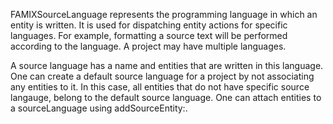 FAMIXSourceLanguage represents the programming language in which an entity is written. It is used for dispatching entity actions for specific languages. For example, formatting a source text will be performed according to the language. A project may have multiple languages. 

A source language has a name and entities that are written in this language. 
One can create a default source language for a project by not associating any entities to it. In this case, all entities that do not have specific source langauge, belong to the default source language. One can attach entities to a sourceLanguage using addSourceEntity:.